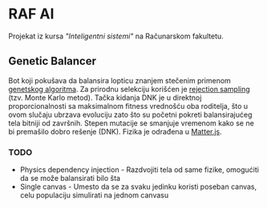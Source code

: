 # RAF AI

Projekat iz kursa *"Inteligentni sistemi"* na Računarskom fakultetu.

## Genetic Balancer

Bot koji pokušava da balansira lopticu znanjem stečenim primenom [genetskog algoritma](https://en.wikipedia.org/wiki/Genetic_algorithm). Za prirodnu selekciju korišćen je [rejection sampling](https://en.wikipedia.org/wiki/Rejection_sampling) (tzv. Monte Karlo metod). Tačka kidanja DNK je u direktnoj proporcionalnosti sa maksimalnom fitness vrednošću oba roditelja, što u ovom slučaju ubrzava evoluciju zato što su početni pokreti balansirajućeg tela bitniji od završnih. Stepen mutacije se smanjuje vremenom kako se ne bi premašilo dobro rešenje (DNK). Fizika je odrađena u [Matter.js](http://brm.io/matter-js).

### TODO
* Physics dependency injection - Razdvojiti tela od same fizike, omogućiti da se može balansirati bilo šta
* Single canvas - Umesto da se za svaku jedinku koristi poseban canvas, celu populaciju simulirati na jednom canvasu
